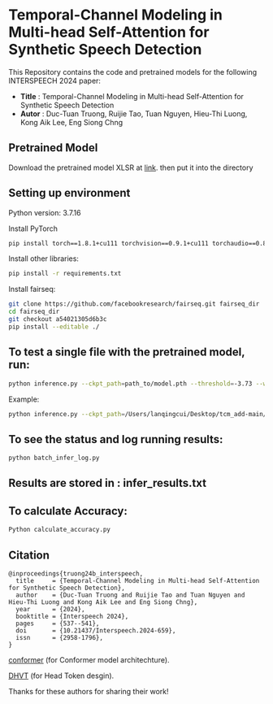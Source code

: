 # Temporal-Channel Modeling in Multi-head Self-Attention for Synthetic Speech Detection

This Repository contains the code and pretrained models for the following INTERSPEECH 2024 paper:

* **Title** : Temporal-Channel Modeling in Multi-head Self-Attention for Synthetic Speech Detection
* **Autor** : Duc-Tuan Truong, Ruijie Tao, Tuan Nguyen, Hieu-Thi Luong, Kong Aik Lee, Eng Siong Chng

## Pretrained Model

Download the pretrained model XLSR at [link](https://dl.fbaipublicfiles.com/fairseq/wav2vec/xlsr2_300m.pt). then put it into the directory


## Setting up environment
Python version: 3.7.16

Install PyTorch
```bash
pip install torch==1.8.1+cu111 torchvision==0.9.1+cu111 torchaudio==0.8.1 -f https://download.pytorch.org/whl/torch_stable.html
```

Install other libraries:
```bash
pip install -r requirements.txt
```

Install fairseq:
```bash
git clone https://github.com/facebookresearch/fairseq.git fairseq_dir
cd fairseq_dir
git checkout a54021305d6b3c
pip install --editable ./
```

## To test a single file with the pretrained model, run:
```bash
python inference.py --ckpt_path=path_to/model.pth --threshold=-3.73 --wav_path=path_to/audio.flac
```

Example: 

```bash
python inference.py --ckpt_path=/Users/lanqingcui/Desktop/tcm_add-main/best_4.pth --threshold=-3.73 --wav_path=/Users/lanqingcui/Desktop/tcm_add-main/03a02Nc.flac
```

## To see the status and log running results: 
```bash
python batch_infer_log.py
```
## Results are stored in : infer_results.txt

##  To calculate Accuracy:

```bash
Python calculate_accuracy.py
```


## Citation
```
@inproceedings{truong24b_interspeech,
  title     = {Temporal-Channel Modeling in Multi-head Self-Attention for Synthetic Speech Detection},
  author    = {Duc-Tuan Truong and Ruijie Tao and Tuan Nguyen and Hieu-Thi Luong and Kong Aik Lee and Eng Siong Chng},
  year      = {2024},
  booktitle = {Interspeech 2024},
  pages     = {537--541},
  doi       = {10.21437/Interspeech.2024-659},
  issn      = {2958-1796},
}
```

[conformer](https://github.com/lucidrains/conformer) (for Conformer model architechture).

[DHVT](https://github.com/ArieSeirack/DHVT) (for Head Token desgin).

Thanks for these authors for sharing their work!
